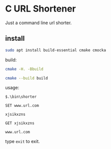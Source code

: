 # C URL Shortener

Just a command line url shorter.

## install

```sh
sudo apt install build-essential cmake cmocka

```

build:

```sh
cmake -H. -Bbuild

cmake --build build

```

usage:

```
$.\bin\shorter

SET www.url.com

xjsikxzns

GET xjsikxzns

www.url.com

```

type `exit` to exit.

